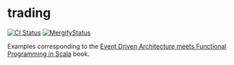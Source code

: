 trading
=======

[![CI Status](https://github.com/gvolpe/trading/workflows/Build/badge.svg)](https://github.com/gvolpe/trading/actions)
[![MergifyStatus](https://img.shields.io/endpoint.svg?url=https://gh.mergify.io/badges/gvolpe/trading&style=flat)](https://mergify.io)

Examples corresponding to the [Event Driven Architecture meets Functional Programming in Scala](https://leanpub.com/eda-fp-scala) book.
